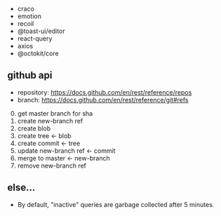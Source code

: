 - craco
- emotion
- recoil
- @toast-ui/editor
- react-query
- axios
- @octokit/core

## github api

- repository: https://docs.github.com/en/rest/reference/repos
- branch: https://docs.github.com/en/rest/reference/git#refs

0. get master branch for sha
1. create new-branch ref
2. create blob
3. create tree <- blob
4. create commit <- tree
5. update new-branch ref <- commit
6. merge to master <- new-branch
7. remove new-branch ref

## else...

- By default, "inactive" queries are garbage collected after 5 minutes.
